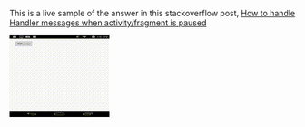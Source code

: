 This is a live sample of the answer in this stackoverflow post, [How to handle Handler messages when activity/fragment is paused](http://stackoverflow.com/questions/8040280/how-to-handle-handler-messages-when-activity-fragment-is-paused)

![gif](sample.gif)
